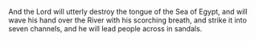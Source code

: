 And the Lord will utterly destroy the tongue of the Sea of Egypt, and will wave his hand over the River with his scorching breath, and strike it into seven channels, and he will lead people across in sandals.
